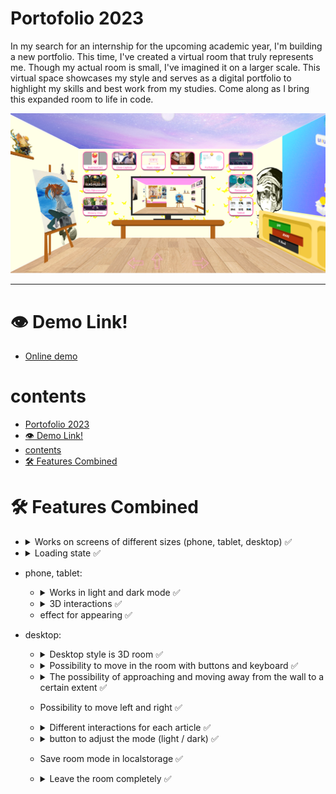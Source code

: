 # Portofolio 2023

In my search for an internship for the upcoming academic year, I'm building a new portfolio. This time, I've created a virtual room that truly represents me. Though my actual room is small, I've imagined it on a larger scale. This virtual space showcases my style and serves as a digital portfolio to highlight my skills and best work from my studies. Come along as I bring this expanded room to life in code.

<img src="./readmeimages/room-view-light-mode.png" alt="room-view-light-mode.png">

---
# 👁️ Demo Link!

- [Online demo](https://sundouskanaan.github.io/portfolio2023/)

# contents 
- [Portofolio 2023](#portofolio-2023)
- [👁️ Demo Link!](#️-demo-link)
- [contents](#contents)
- [🛠️ Features Combined](#️-features-combined)


# 🛠️ Features Combined

- <details>
    <summary>Works on screens of different sizes (phone, tablet, desktop) ✅</summary>
    <img src="./readmeimages/mobile-view-light-mode.png" alt="mobile-view-light-mode.png" width="32%">
     <img src="./readmeimages/tablet-view-light-mode.png" alt="tablet-view-light-mode.png" width="60%">
    <img src="./readmeimages/room-view-light-mode.png" alt="room-view-light-mode.png" width="93%">

    </details>

- <details>
    <summary>Loading state ✅</summary>
    I selected the Digimon Calumon because it possesses a special connection to the Internet, assisting other Digimon with their digievolutions. This unique connection made it a fitting choice for the concept of loading. (and he is so cute)

    <img src="./readmeimages/loading-state.gif" alt="loading-state.gif">

    </details>

- phone, tablet:
  - <details>
    <summary> Works in light and dark mode ✅</summary>
    <img src="./readmeimages/mobile-view-light-mode.png" alt="room-view-light-mode" width="45%">
    <img src="./readmeimages/mobile-view-dark-mode.png" alt="room-view-dark-mode" width="45%">
    </details>
  - <details>
    <summary> 3D interactions ✅</summary>
    <img src="./readmeimages/mobile-view-3d-list.png" alt="mobile-view-3d-list" width="90%">
    </details>
  - effect for appearing ✅

- desktop:
  
  - <details>
    <summary>Desktop style is 3D room ✅</summary>
    <img src="./readmeimages/room-view-light-mode.png" alt="mobile-view-3d-list" width="90%">
    </details>

  - <details>
    <summary> Possibility to move in the room with buttons and keyboard ✅</summary>
    <img src="./readmeimages/room-view-movement-arrows.png" alt="mobile-view-3d-list" width="90%">
    </details>

  - <details>
    <summary>The possibility of approaching and moving away from the wall to a certain extent ✅</summary>
    1. <img src="./readmeimages/room-view-UX-UI-wall.png" alt="room-view-UX-UI-wall.png" width="45%">
    2. <img src="./readmeimages/room-view-UX-UI-wall-1.png" alt="room-view-UX-UI-wall-1.png" width="45%">
    <br> 3. <img src="./readmeimages/room-view-UX-UI-wall-2.png" alt="room-view-UX-UI-wall-2.png" width="45%">
    4. <img src="./readmeimages/room-view-UX-UI-wall-3.png" alt="room-view-UX-UI-wall-3.png" width="45%">
    <br> 5. <img src="./readmeimages/room-view-UX-UI-wall-4.png" alt="room-view-UX-UI-wall-4.png" width="45%">

    
    </details>
  - Possibility to move left and right ✅

  - <details>
    <summary>Different interactions for each article ✅</summary>
    1. <img src="./readmeimages/room-view-light-mode.png" alt="room-view-light-mode" width="45%">
    2. <img src="./readmeimages/room-view-UX-UI-wall.png" alt="room-view-UX-UI-wall.png" width="45%">
    <br> 3. <img src="./readmeimages/room-view-about-wall.png" alt="room-view-about-wall.png" width="45%">
    4. <img src="./readmeimages/room-view-hobbys-wall.png" alt="room-view-hobbys-wall.png" width="45%">

    </details>

  - <details>
    <summary>button to adjust the mode (light / dark) ✅</summary>
    <img src="./readmeimages/room-view-light-mode.png" alt="room-view-light-mode.png" width="90%">
    <img src="./readmeimages/room-view-dark-mode.png" alt="room-view-dark-mode.png" width="90%">

    </details>

  - Save room mode in localstorage ✅
  - <details>
    <summary>Leave the room completely ✅</summary>
    <img src="./readmeimages/room-view-about-wall-review.png" alt="room-view-about-wall-review" width="90%">
    </details>

